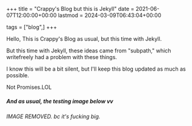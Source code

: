 +++
title =  "Crappy's Blog but this is Jekyll"
date =   2021-06-07T12:00:00+00:00
lastmod = 2024-03-09T06:43:04+00:00

tags = ["blog",]
+++

Hello, This is Crappy's Blog as usual, but this time with Jekyll.

But this time with Jekyll, these ideas came from "subpath," which writefreely had a problem with these things.

I know this will be a bit silent, but I'll keep this blog updated as much as possible.

Not Promises.LOL

##### And as usual, the testing image below vv

*IMAGE REMOVED. bc it's fucking big.*